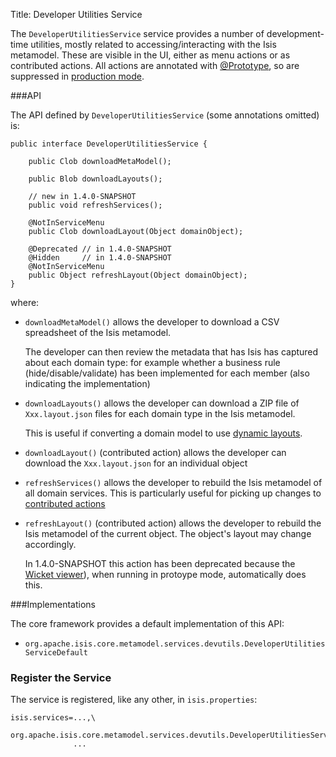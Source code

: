 Title: Developer Utilities Service

The `DeveloperUtilitiesService` service provides a number of development-time utilities, mostly related to accessing/interacting with the Isis metamodel.  These are visible in the UI, either as menu actions or as contributed actions.  All actions are annotated with [@Prototype](../recognized-annotations/Prototype.html), so are suppressed in [production mode](../deployment-type.html).


###API

The API defined by `DeveloperUtilitiesService` (some annotations omitted) is:

    public interface DeveloperUtilitiesService {

        public Clob downloadMetaModel();

        public Blob downloadLayouts();

        // new in 1.4.0-SNAPSHOT
        public void refreshServices();

        @NotInServiceMenu
        public Clob downloadLayout(Object domainObject);

        @Deprecated // in 1.4.0-SNAPSHOT
        @Hidden     // in 1.4.0-SNAPSHOT
        @NotInServiceMenu
        public Object refreshLayout(Object domainObject);
    }

where:

* `downloadMetaModel()` allows the developer to download a CSV spreadsheet of the Isis metamodel.  
 
    The developer can then review the metadata that has Isis has captured about each domain type: for example whether a business rule (hide/disable/validate) has been implemented for each member (also indicating the implementation) 

* `downloadLayouts()` allows the developer can download a ZIP file of `Xxx.layout.json` files for each domain type in the Isis metamodel.  
 
    This is useful if converting a domain model to use [dynamic layouts](../../more-advanced-topics/dynamic-layouts.html).

*  `downloadLayout()` (contributed action) allows the developer can download the `Xxx.layout.json` for an individual object

*  `refreshServices()` allows the developer to rebuild the Isis metamodel of all domain services.  This is particularly useful for picking up changes to [contributed actions](../../more-advanced-topics/how-to-01-062-How-to-decouple-dependencies-using-contributions.html)

*  `refreshLayout()` (contributed action) allows the developer to rebuild the Isis metamodel of the current object.  The object's layout may change accordingly.

   In 1.4.0-SNAPSHOT this action has been deprecated because the [Wicket viewer](../../components/viewers/wicket/about.html)), when running in protoype mode, automatically does this.


###Implementations

The core framework provides a default implementation of this API:

* `org.apache.isis.core.metamodel.services.devutils.DeveloperUtilitiesServiceDefault`
   
### Register the Service

The service is registered, like any other, in `isis.properties`:

    isis.services=...,\
                  org.apache.isis.core.metamodel.services.devutils.DeveloperUtilitiesServiceDefault,\
                  ...


